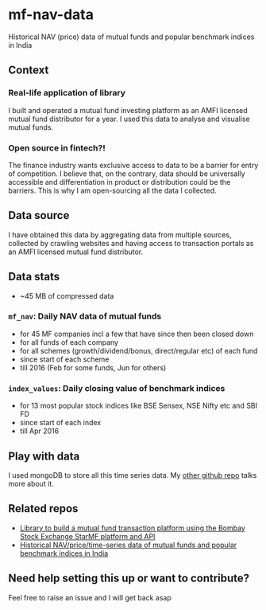 # mf-nav-data
Historical NAV (price) data of mutual funds and popular benchmark indices in India 

## Context
### Real-life application of library
I built and operated a mutual fund investing platform as an AMFI licensed mutual fund distributor for a year. I used this data to analyse and visualise mutual funds.

### Open source in fintech?!
The finance industry wants exclusive access to data to be a barrier for entry of competition. I believe that, on the contrary, data should be universally accessible and differentiation in product or distribution could be the barriers. This is why I am open-sourcing all the data I collected.

## Data source
I have obtained this data by aggregating data from multiple sources, collected by crawling websites and having access to transaction portals as an AMFI licensed mutual fund distributor.

## Data stats
* ~45 MB of compressed data 
### `mf_nav`: Daily NAV data of mutual funds
* for 45 MF companies incl a few that have since then been closed down
* for all funds of each company
* for all schemes (growth/dividend/bonus, direct/regular etc) of each fund
* since start of each scheme
* till 2016 (Feb for some funds, Jun for others)

### `index_values`: Daily closing value of benchmark indices
* for 13 most popular stock indices like BSE Sensex, NSE Nifty etc and SBI FD
* since start of each index
* till Apr 2016

## Play with data
I used mongoDB to store all this time series data. My [other github repo](https://github.com/utkarshohm/mf-models) talks more about it.

## Related repos
* [Library to build a mutual fund transaction platform using the Bombay Stock Exchange StarMF platform and API](https://github.com/utkarshohm/mf-platform-bse)
* [Historical NAV/price/time-series data of mutual funds and popular benchmark indices in India](https://github.com/utkarshohm/mf-nav-data)

## Need help setting this up or want to contribute?
Feel free to raise an issue and I will get back asap
